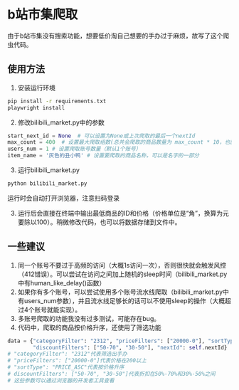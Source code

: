 # b站市集爬取
由于b站市集没有搜索功能，想要低价淘自己想要的手办过于麻烦，故写了这个爬虫代码。

## 使用方法
1. 安装运行环境
```bash
pip install -r requirements.txt
playwright install
```
2. 修改bilibili_market.py中的参数
```python
start_next_id = None  # 可以设置为None或上次爬取的最后一个nextId
max_count = 400  # 设置最大爬取组数(总共会爬取的商品数量为 max_count * 10，也就是说爬取的一组包含10个商品)
users_num = 1 # 设置爬取账号数量（默认1个账号）
item_name = '灰色的丑小鸭' # 设置要爬取的商品名称，可以是名字的一部分
```
3. 运行bilibili_market.py
```bash
python bilibili_market.py
```
运行时会自动打开浏览器，注意扫码登录

3. 运行后会直接在终端中输出最低商品的ID和价格（价格单位是“角”，换算为元要除以100）。稍微修改代码，也可以将数据存储到文件中。


## 一些建议
1. 同一个账号不要过于高频的访问（大概1s访问一次），否则很快就会触发风控（412错误）。可以尝试在访问之间加上随机的sleep时间（bilibili_market.py中有human_like_delay()函数）
2. 如果你有多个账号，可以尝试使用多个账号流水线爬取（bilibili_market.py中有users_num参数），并且流水线足够长的话可以不使用sleep的操作（大概超过4个账号就能实现）。
3. 多账号爬取的功能我没有过多测试，可能存在bug。
4. 代码中，爬取的商品按价格升序，还使用了筛选功能
```python
data = {"categoryFilter": "2312", "priceFilters": ["20000-0"], "sortType": "PRICE_ASC",
        "discountFilters": ["50-70", "30-50"], "nextId": self.nextId}
# "categoryFilter": "2312"代表筛选出手办
# "priceFilters": ["20000-0"]代表价格在200以上
# "sortType": "PRICE_ASC"代表按价格升序
# discountFilters": ["50-70", "30-50"]代表折扣在50%-70%和30%-50%之间
# 这些参数可以通过浏览器的开发者工具查看
```

